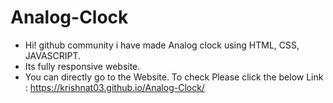 # Analog-Clock
- Hi! github community i have made Analog clock using HTML, CSS, JAVASCRIPT.
- Its fully responsive website.
- You can directly go to the Website. To check Please click the below Link : https://krishnat03.github.io/Analog-Clock/
